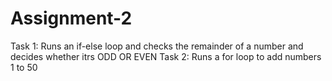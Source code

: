 # Assignment-2

Task 1: Runs an if-else loop and checks the remainder of a number and decides whether itrs ODD OR EVEN
Task 2: Runs a for loop to add numbers 1 to 50
